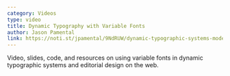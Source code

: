 ```yaml
---
category: Videos
type: video
title: Dynamic Typography with Variable Fonts
author: Jason Pamental
link: https://noti.st/jpamental/9NdRUW/dynamic-typographic-systems-modern-css-variable-fonts
---
```

Video, slides, code, and resources on using variable fonts in dynamic typographic systems and editorial design on the web.
